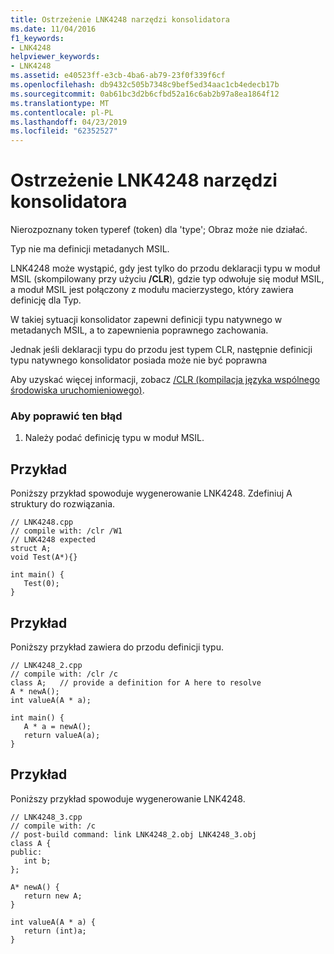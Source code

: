 ```yaml
---
title: Ostrzeżenie LNK4248 narzędzi konsolidatora
ms.date: 11/04/2016
f1_keywords:
- LNK4248
helpviewer_keywords:
- LNK4248
ms.assetid: e40523ff-e3cb-4ba6-ab79-23f0f339f6cf
ms.openlocfilehash: db9432c505b7348c9bef5ed34aac1cb4edecb17b
ms.sourcegitcommit: 0ab61bc3d2b6cfbd52a16c6ab2b97a8ea1864f12
ms.translationtype: MT
ms.contentlocale: pl-PL
ms.lasthandoff: 04/23/2019
ms.locfileid: "62352527"
---
```

# <a name="linker-tools-warning-lnk4248"></a>Ostrzeżenie LNK4248 narzędzi konsolidatora

Nierozpoznany token typeref (token) dla 'type'; Obraz może nie działać.

Typ nie ma definicji metadanych MSIL.

LNK4248 może wystąpić, gdy jest tylko do przodu deklaracji typu w moduł MSIL (skompilowany przy użyciu **/CLR**), gdzie typ odwołuje się moduł MSIL, a moduł MSIL jest połączony z modułu macierzystego, który zawiera definicję dla Typ.

W takiej sytuacji konsolidator zapewni definicji typu natywnego w metadanych MSIL, a to zapewnienia poprawnego zachowania.

Jednak jeśli deklaracji typu do przodu jest typem CLR, następnie definicji typu natywnego konsolidator posiada może nie być poprawna

Aby uzyskać więcej informacji, zobacz [/CLR (kompilacja języka wspólnego środowiska uruchomieniowego)](../../build/reference/clr-common-language-runtime-compilation.md).

### <a name="to-correct-this-error"></a>Aby poprawić ten błąd

1. Należy podać definicję typu w moduł MSIL.

## <a name="example"></a>Przykład

Poniższy przykład spowoduje wygenerowanie LNK4248. Zdefiniuj A struktury do rozwiązania.

```
// LNK4248.cpp
// compile with: /clr /W1
// LNK4248 expected
struct A;
void Test(A*){}

int main() {
   Test(0);
}
```

## <a name="example"></a>Przykład

Poniższy przykład zawiera do przodu definicji typu.

```
// LNK4248_2.cpp
// compile with: /clr /c
class A;   // provide a definition for A here to resolve
A * newA();
int valueA(A * a);

int main() {
   A * a = newA();
   return valueA(a);
}
```

## <a name="example"></a>Przykład

Poniższy przykład spowoduje wygenerowanie LNK4248.

```
// LNK4248_3.cpp
// compile with: /c
// post-build command: link LNK4248_2.obj LNK4248_3.obj
class A {
public:
   int b;
};

A* newA() {
   return new A;
}

int valueA(A * a) {
   return (int)a;
}
```